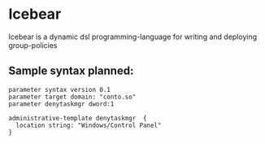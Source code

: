 # Icebear
Icebear is a dynamic dsl programming-language for writing and deploying group-policies

## Sample syntax planned:

```
parameter syntax version 0.1
parameter target domain: "conto.so"
parameter denytaskmgr dword:1

administrative-template denytaskmgr  {
  location string: "Windows/Control Panel"
}
```
